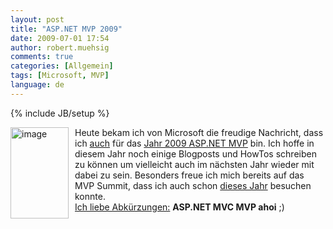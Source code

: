 ```yaml
---
layout: post
title: "ASP.NET MVP 2009"
date: 2009-07-01 17:54
author: robert.muehsig
comments: true
categories: [Allgemein]
tags: [Microsoft, MVP]
language: de
---
```

{% include JB/setup %}
<p><a href="{{BASE_PATH}}/assets/wp-images-de/image770.png"><img style="border-right: 0px; border-top: 0px; margin: 0px 10px 0px 0px; border-left: 0px; border-bottom: 0px" height="146" alt="image" src="{{BASE_PATH}}/assets/wp-images-de/image-thumb748.png" width="93" align="left" border="0"></a>Heute bekam ich von Microsoft die freudige Nachricht, dass ich <a href="{{BASE_PATH}}/2008/07/02/aspnetasp-mvp-award/">auch</a> für das <a href="https://mvp.support.microsoft.com/profile/Robert.Muehsig">Jahr 2009 ASP.NET MVP</a> bin. Ich hoffe in diesem Jahr noch einige Blogposts und HowTos schreiben zu können um vielleicht auch im nächsten Jahr wieder mit dabei zu sein. Besonders freue ich mich bereits auf das MVP Summit, dass ich auch schon <a href="{{BASE_PATH}}/2009/03/09/rckblick-mvp-global-summit-2009/">dieses Jahr</a> besuchen konnte. <br><u>Ich liebe Abkürzungen:</u> <strong>ASP.NET MVC MVP ahoi</strong> ;)</p>
